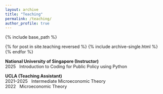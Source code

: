 ```yaml
---
layout: archive
title: "Teaching"
permalink: /teaching/
author_profile: true
---
```


{% include base_path %}

{% for post in site.teaching reversed %}
  {% include archive-single.html %}
{% endfor %}

**National University of Singapore (Instructor)**<br>
<span class="indent">2025&nbsp;&nbsp;&nbsp;Introduction to Coding for Public Policy using Python</span><br>

**UCLA (Teaching Assistant)**<br>
<span class="indent">2021–2025&nbsp;&nbsp;&nbsp;Intermediate Microeconomic Theory</span><br>
<span class="indent">2022&nbsp;&nbsp;&nbsp;Microeconomic Theory</span><br>

<!--**2021-2022**<br>-->
<!--<span class="indent"> Intermediate Microeconomics (Instructor: Jonathan Vogel)</span><br>-->
<!--<span class="indent"> Intermediate Microeconomics (Instructor: Daniel Haanwinckel)</span><br>-->
<!--<span class="indent"> Intermediate Microeconomics (Instructor: Bernardo S. Silveira)</span><br>-->
